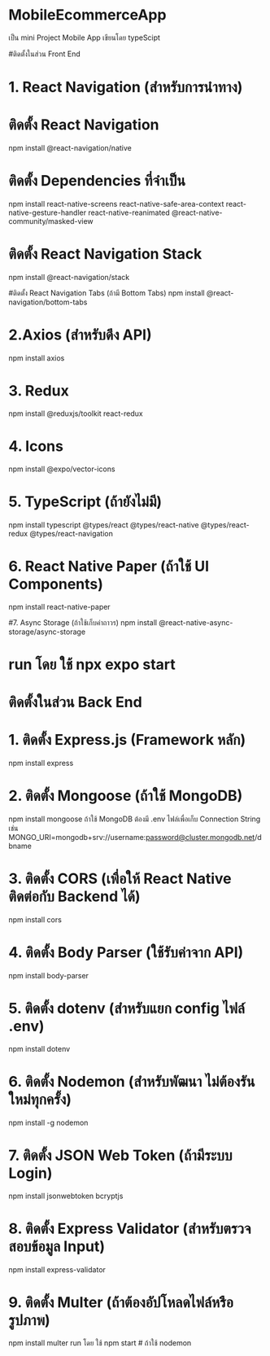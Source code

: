 # MobileEcommerceApp
 เป็น mini Project Mobile App เขียนโดย typeScipt

#ติดตั้งในส่วน Front End
# 1. React Navigation (สำหรับการนำทาง)
# ติดตั้ง React Navigation
npm install @react-navigation/native

# ติดตั้ง Dependencies ที่จำเป็น
npm install react-native-screens react-native-safe-area-context react-native-gesture-handler react-native-reanimated @react-native-community/masked-view

# ติดตั้ง React Navigation Stack
npm install @react-navigation/stack

#ติดตั้ง React Navigation Tabs (ถ้ามี Bottom Tabs)
npm install @react-navigation/bottom-tabs

# 2.Axios (สำหรับดึง API)
npm install axios

# 3. Redux
npm install @reduxjs/toolkit react-redux

# 4. Icons 
npm install @expo/vector-icons

# 5. TypeScript (ถ้ายังไม่มี)
npm install typescript @types/react @types/react-native @types/react-redux @types/react-navigation

# 6. React Native Paper (ถ้าใช้ UI Components)
npm install react-native-paper

#7. Async Storage (ถ้าใช้เก็บค่าถาวร)
npm install @react-native-async-storage/async-storage

# run โดย ใช้ npx expo start

# ติดตั้งในส่วน Back End

# 1. ติดตั้ง Express.js (Framework หลัก)
npm install express

# 2. ติดตั้ง Mongoose (ถ้าใช้ MongoDB)
npm install mongoose
ถ้าใช้ MongoDB ต้องมี .env ไฟล์เพื่อเก็บ Connection String เช่น
MONGO_URI=mongodb+srv://username:password@cluster.mongodb.net/dbname

# 3. ติดตั้ง CORS (เพื่อให้ React Native ติดต่อกับ Backend ได้) 
npm install cors

 # 4. ติดตั้ง Body Parser (ใช้รับค่าจาก API)
 npm install body-parser

# 5. ติดตั้ง dotenv (สำหรับแยก config ไฟล์ .env)
npm install dotenv

# 6. ติดตั้ง Nodemon (สำหรับพัฒนา ไม่ต้องรันใหม่ทุกครั้ง)
npm install -g nodemon

#  7. ติดตั้ง JSON Web Token (ถ้ามีระบบ Login)
npm install jsonwebtoken bcryptjs

# 8. ติดตั้ง Express Validator (สำหรับตรวจสอบข้อมูล Input)
npm install express-validator

#  9. ติดตั้ง Multer (ถ้าต้องอัปโหลดไฟล์หรือรูปภาพ)
npm install multer
run โดย ใช้ npm start  # ถ้าใช้ nodemon

